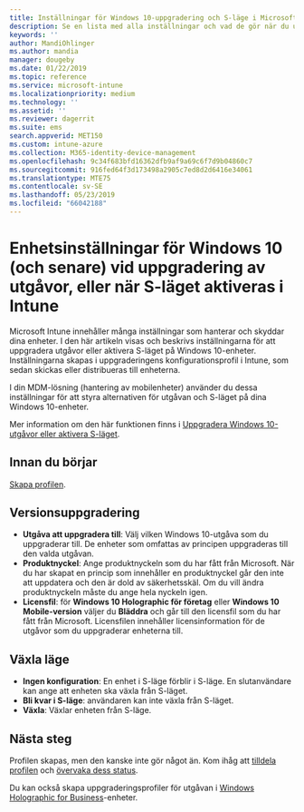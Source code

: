 ```yaml
---
title: Inställningar för Windows 10-uppgradering och S-läge i Microsoft Intune – Azure | Microsoft Docs
description: Se en lista med alla inställningar och vad de gör när du uppgraderar en Windows 10-utgåva på en enhet, eller när du aktiverar S-läget på en enhet med en enhetskonfigurationsprofil i Microsoft Intune.
keywords: ''
author: MandiOhlinger
ms.author: mandia
manager: dougeby
ms.date: 01/22/2019
ms.topic: reference
ms.service: microsoft-intune
ms.localizationpriority: medium
ms.technology: ''
ms.assetid: ''
ms.reviewer: dagerrit
ms.suite: ems
search.appverid: MET150
ms.custom: intune-azure
ms.collection: M365-identity-device-management
ms.openlocfilehash: 9c34f683bfd16362dfb9af9a69c6f7d9b04860c7
ms.sourcegitcommit: 916fed64f3d173498a2905c7ed8d2d6416e34061
ms.translationtype: MTE75
ms.contentlocale: sv-SE
ms.lasthandoff: 05/23/2019
ms.locfileid: "66042188"
---
```

# <a name="windows-10-and-newer-device-settings-to-upgrade-editions-or-enable-s-mode-in-intune"></a>Enhetsinställningar för Windows 10 (och senare) vid uppgradering av utgåvor, eller när S-läget aktiveras i Intune

Microsoft Intune innehåller många inställningar som hanterar och skyddar dina enheter. I den här artikeln visas och beskrivs inställningarna för att uppgradera utgåvor eller aktivera S-läget på Windows 10-enheter. Inställningarna skapas i uppgraderingens konfigurationsprofil i Intune, som sedan skickas eller distribueras till enheterna.

I din MDM-lösning (hantering av mobilenheter) använder du dessa inställningar för att styra alternativen för utgåvan och S-läget på dina Windows 10-enheter.

Mer information om den här funktionen finns i [Uppgradera Windows 10-utgåvor eller aktivera S-läget](edition-upgrade-configure-windows-10.md).

## <a name="before-you-begin"></a>Innan du börjar

[Skapa profilen](edition-upgrade-configure-windows-10.md#create-the-profile).

## <a name="edition-upgrade"></a>Versionsuppgradering

- **Utgåva att uppgradera till**: Välj vilken Windows 10-utgåva som du uppgraderar till. De enheter som omfattas av principen uppgraderas till den valda utgåvan.
- **Produktnyckel**: Ange produktnyckeln som du har fått från Microsoft. När du har skapat en princip som innehåller en produktnyckel går den inte att uppdatera och den är dold av säkerhetsskäl. Om du vill ändra produktnyckeln måste du ange hela nyckeln igen.
- **Licensfil**: för **Windows 10 Holographic för företag** eller **Windows 10 Mobile-version** väljer du **Bläddra** och går till den licensfil som du har fått från Microsoft. Licensfilen innehåller licensinformation för de utgåvor som du uppgraderar enheterna till.

## <a name="mode-switch"></a>Växla läge

- **Ingen konfiguration**: En enhet i S-läge förblir i S-läge. En slutanvändare kan ange att enheten ska växla från S-läget.
- **Bli kvar i S-läge**: användaren kan inte växla från S-läget.
- **Växla**: Växlar enheten från S-läge.

## <a name="next-steps"></a>Nästa steg

Profilen skapas, men den kanske inte gör något än. Kom ihåg att [tilldela profilen](device-profile-assign.md) och [övervaka dess status](device-profile-monitor.md).

Du kan också skapa uppgraderingsprofiler för utgåvan i [Windows Holographic for Business](holographic-upgrade.md)-enheter.
